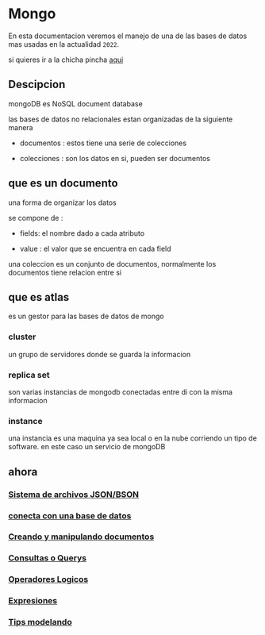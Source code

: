 # Mongo

En esta documentacion veremos el manejo de una de las bases de datos mas usadas en la actualidad `2022`.

si quieres ir a la chicha pincha [aqui](#ahora)





## Descipcion

mongoDB es NoSQL document database

  

las bases de datos no relacionales estan organizadas de la siguiente manera

  

- documentos : estos tiene una serie de colecciones

- colecciones : son los datos en si, pueden ser documentos

  

## que es un documento

  

una forma de organizar los datos

  

se compone de :

- fields: el nombre dado a cada atributo

- value : el valor que se encuentra en cada field

  

una coleccion es un conjunto de documentos, normalmente los documentos tiene relacion entre si

  

## que es atlas

  

es un gestor para las bases de datos de mongo

  

### cluster

un grupo de servidores donde se guarda la informacion

  

### replica set

son varias instancias de mongodb conectadas entre di con la misma informacion

  

### instance

una instancia es una maquina ya sea local o en la nube corriendo un tipo de software. en este caso un servicio de mongoDB



## ahora


### [Sistema de archivos JSON/BSON](./JSONvsBSON.md)
### [conecta con una base de datos](./connectToCluster.md)
### [Creando y manipulando documentos](./documentos.md)
### [Consultas o Querys](./querys.md)
### [Operadores Logicos](./logicOperators.md)
### [Expresiones](./expressiveQueryOperator.md)
### [Tips modelando](./modelado.md)




